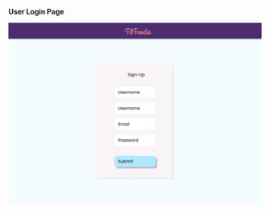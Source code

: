 **User Login Page**

![image](https://github.com/NSU-FA20-CSE299-2/Group12/blob/main/%20Mockup/Desktop%20-%202.jpg)

